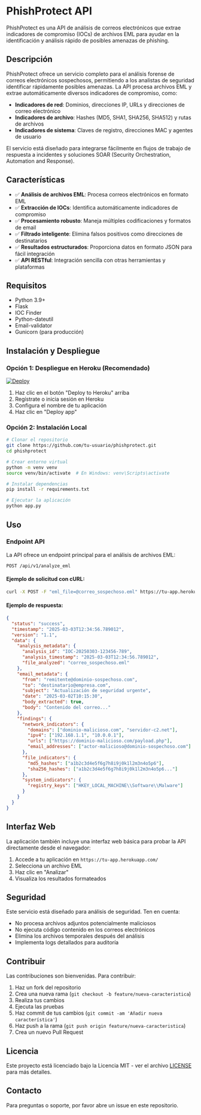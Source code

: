 # PhishProtect API

PhishProtect es una API de análisis de correos electrónicos que extrae indicadores de compromiso (IOCs) de archivos EML para ayudar en la identificación y análisis rápido de posibles amenazas de phishing.

## Descripción

PhishProtect ofrece un servicio completo para el análisis forense de correos electrónicos sospechosos, permitiendo a los analistas de seguridad identificar rápidamente posibles amenazas. La API procesa archivos EML y extrae automáticamente diversos indicadores de compromiso, como:

- **Indicadores de red**: Dominios, direcciones IP, URLs y direcciones de correo electrónico
- **Indicadores de archivo**: Hashes (MD5, SHA1, SHA256, SHA512) y rutas de archivos
- **Indicadores de sistema**: Claves de registro, direcciones MAC y agentes de usuario

El servicio está diseñado para integrarse fácilmente en flujos de trabajo de respuesta a incidentes y soluciones SOAR (Security Orchestration, Automation and Response).

## Características

- ✅ **Análisis de archivos EML**: Procesa correos electrónicos en formato EML
- ✅ **Extracción de IOCs**: Identifica automáticamente indicadores de compromiso
- ✅ **Procesamiento robusto**: Maneja múltiples codificaciones y formatos de email
- ✅ **Filtrado inteligente**: Elimina falsos positivos como direcciones de destinatarios
- ✅ **Resultados estructurados**: Proporciona datos en formato JSON para fácil integración
- ✅ **API RESTful**: Integración sencilla con otras herramientas y plataformas

## Requisitos

- Python 3.9+
- Flask
- IOC Finder
- Python-dateutil
- Email-validator
- Gunicorn (para producción)

## Instalación y Despliegue

### Opción 1: Despliegue en Heroku (Recomendado)

[![Deploy](https://www.herokucdn.com/deploy/button.svg)](https://heroku.com/deploy)

1. Haz clic en el botón "Deploy to Heroku" arriba
2. Regístrate o inicia sesión en Heroku
3. Configura el nombre de tu aplicación
4. Haz clic en "Deploy app"

### Opción 2: Instalación Local

```bash
# Clonar el repositorio
git clone https://github.com/tu-usuario/phishprotect.git
cd phishprotect

# Crear entorno virtual
python -m venv venv
source venv/bin/activate  # En Windows: venv\Scripts\activate

# Instalar dependencias
pip install -r requirements.txt

# Ejecutar la aplicación
python app.py
```

## Uso

### Endpoint API

La API ofrece un endpoint principal para el análisis de archivos EML:

```
POST /api/v1/analyze_eml
```

#### Ejemplo de solicitud con cURL:

```bash
curl -X POST -F "eml_file=@correo_sospechoso.eml" https://tu-app.herokuapp.com/api/v1/analyze_eml
```

#### Ejemplo de respuesta:

```json
{
  "status": "success",
  "timestamp": "2025-03-03T12:34:56.789012",
  "version": "1.1",
  "data": {
    "analysis_metadata": {
      "analysis_id": "IOC-20250303-123456-789",
      "analysis_timestamp": "2025-03-03T12:34:56.789012",
      "file_analyzed": "correo_sospechoso.eml"
    },
    "email_metadata": {
      "from": "remitente@dominio-sospechoso.com",
      "to": "destinatario@empresa.com",
      "subject": "Actualización de seguridad urgente",
      "date": "2025-03-02T10:15:30",
      "body_extracted": true,
      "body": "Contenido del correo..."
    },
    "findings": {
      "network_indicators": {
        "domains": ["dominio-malicioso.com", "servidor-c2.net"],
        "ipv4": ["192.168.1.1", "10.0.0.1"],
        "urls": ["https://dominio-malicioso.com/payload.php"],
        "email_addresses": ["actor-malicioso@dominio-sospechoso.com"]
      },
      "file_indicators": {
        "md5_hashes": ["a1b2c3d4e5f6g7h8i9j0k1l2m3n4o5p6"],
        "sha256_hashes": ["a1b2c3d4e5f6g7h8i9j0k1l2m3n4o5p6..."]
      },
      "system_indicators": {
        "registry_keys": ["HKEY_LOCAL_MACHINE\\Software\\Malware"]
      }
    }
  }
}
```

## Interfaz Web

La aplicación también incluye una interfaz web básica para probar la API directamente desde el navegador:

1. Accede a tu aplicación en `https://tu-app.herokuapp.com/`
2. Selecciona un archivo EML
3. Haz clic en "Analizar"
4. Visualiza los resultados formateados

## Seguridad

Este servicio está diseñado para análisis de seguridad. Ten en cuenta:

- No procesa archivos adjuntos potencialmente maliciosos
- No ejecuta código contenido en los correos electrónicos
- Elimina los archivos temporales después del análisis
- Implementa logs detallados para auditoría

## Contribuir

Las contribuciones son bienvenidas. Para contribuir:

1. Haz un fork del repositorio
2. Crea una nueva rama (`git checkout -b feature/nueva-caracteristica`)
3. Realiza tus cambios
4. Ejecuta las pruebas
5. Haz commit de tus cambios (`git commit -am 'Añadir nueva característica'`)
6. Haz push a la rama (`git push origin feature/nueva-caracteristica`)
7. Crea un nuevo Pull Request

## Licencia

Este proyecto está licenciado bajo la Licencia MIT - ver el archivo [LICENSE](LICENSE) para más detalles.

## Contacto

Para preguntas o soporte, por favor abre un issue en este repositorio.

